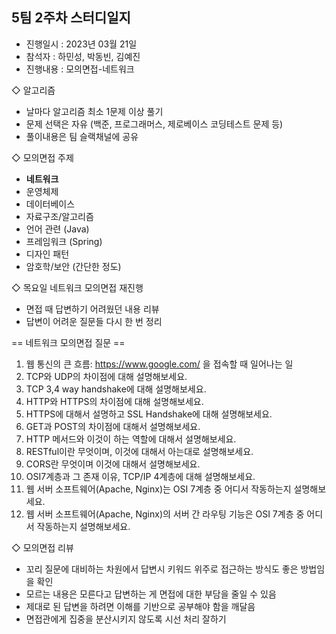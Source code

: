 
## 5팀 2주차 스터디일지

* 진행일시 : 2023년 03월 21일
* 참석자 : 하민성, 박동빈, 김예진
* 진행내용 : 모의면접-네트워크

◇ 알고리즘
- 날마다 알고리즘 최소 1문제 이상 풀기
- 문제 선택은 자유 (백준, 프로그래머스, 제로베이스 코딩테스트 문제 등)
- 풀이내용은 팀 슬랙채널에 공유

◇ 모의면접 주제
* **네트워크** 
* 운영체제 
* 데이터베이스 
* 자료구조/알고리즘
* 언어 관련 (Java)
* 프레임워크 (Spring)
* 디자인 패턴
* 암호학/보안 (간단한 정도)

◇ 목요일 네트워크 모의면접 재진행
- 면접 때 답변하기 어려웠던 내용 리뷰
- 답변이 어려운 질문들 다시 한 번 정리

== 네트워크 모의면접 질문 ==

1. 웹 통신의 큰 흐름: https://www.google.com/ 을 접속할 때 일어나는 일
2. TCP와 UDP의 차이점에 대해 설명해보세요.
3. TCP 3,4 way handshake에 대해 설명해보세요.
4. HTTP와 HTTPS의 차이점에 대해 설명해보세요.
5. HTTPS에 대해서 설명하고 SSL Handshake에 대해 설명해보세요.
6. GET과 POST의 차이점에 대해서 설명해보세요.
7. HTTP 메서드와 이것이 하는 역할에 대해서 설명해보세요.
8. RESTful이란 무엇이며, 이것에 대해서 아는대로 설명해보세요.
9. CORS란 무엇이며 이것에 대해서 설명해보세요.
10. OSI7계층과 그 존재 이유, TCP/IP 4계층에 대해 설명해보세요.
11. 웹 서버 소프트웨어(Apache, Nginx)는 OSI 7계층 중 어디서 작동하는지 설명해보세요.
12. 웹 서버 소프트웨어(Apache, Nginx)의 서버 간 라우팅 기능은 OSI 7계층 중 어디서 작동하는지 설명해보세요.


◇ 모의면접 리뷰
* 꼬리 질문에 대비하는 차원에서 답변시 키워드 위주로 접근하는 방식도 좋은 방법임을 확인
* 모르는 내용은 모른다고 답변하는 게 면접에 대한 부담을 줄일 수 있음
* 제대로 된 답변을 하려면 이해를 기반으로 공부해야 함을 깨달음
* 면접관에게 집중을 분산시키지 않도록 시선 처리 잘하기

